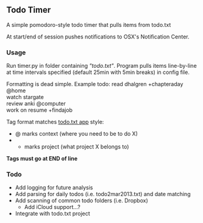 ## Todo Timer ##

A simple pomodoro-style todo timer that pulls items from todo.txt

At start/end of session pushes notifications to OSX's Notification Center.

### Usage ###

Run timer.py in folder containing _"todo.txt"_. Program pulls items line-by-line
at time intervals specified (default 25min with 5min breaks) in config file.

Formatting is dead simple. Example todo:
     read dhalgren +chapteraday @home  
     watch stargate  
     review anki @computer  
     work on resume +findajob  

Tag format matches [todo.txt app](http://todotxt.com) style:
 - @ marks context (where you need to be to do X)
 - + marks project (what project X belongs to)

**Tags must go at END of line**

### Todo ###

 - Add logging for future analysis
 - Add parsing for daily todos (i.e. todo2mar2013.txt) and date matching
 - Add scanning of common todo folders (i.e. Dropbox)
	- Add iCloud support...?
 - Integrate with todo.txt project
